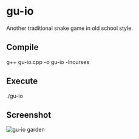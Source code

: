 # gu-io
Another traditional snake game in old school style.

## Compile
g++ gu-io.cpp -o gu-io -lncurses

## Execute
./gu-io

## Screenshot

![gu-io garden](https://github.com/Open-SAI/gu-io/raw/master/src/common/res/gu-io.jpg "Gu-Io Garden")


